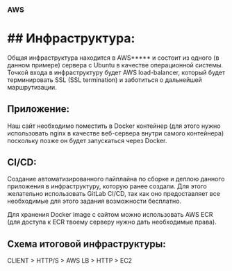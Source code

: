 ### AWS 

# ## Инфраструктура:

Общая инфраструктура находится в AWS***** и состоит из одного (в данном примере) сервера с Ubuntu в качестве операционной системы. 
Точкой входа в инфраструктуру будет AWS load-balancer, который будет терминировать SSL (SSL termination) и заботиться о дальнейшей маршрутизации. 

## Приложение:

Наш сайт необходимо поместить в Docker контейнер (для этого нужно использовать nginx в качестве веб-сервера внутри самого контейнера) поскольку позже он будет запускаться через Docker. 

## CI/CD:

Создание автоматизированного пайплайна по сборке и деплою данного приложения в инфраструктуру, которую ранее создали. Для этого желательно использовать GitLab CI/CD, так как оно предоставляет все необходимые для этого задания возможности бесплатно.


Для хранения Docker image с сайтом можно использовать AWS ECR (для доступа к ECR твоему серверу нужно дать необходимые права).


## Схема итоговой инфраструктуры:

CLIENT > HTTP/S > AWS LB > HTTP > EC2 
